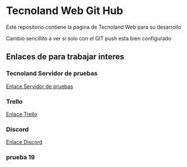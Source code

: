 # Tecnoland Web Git Hub

Este repositorio contiene la pagina de Tecnoland Web para 
su desarrollo 

Cambio sencillito a ver si solo con el GIT push esta bien configurado

## Enlaces de para trabajar interes

### Tecnoland Servidor de pruebas
[Enlace Servidor de pruebas](https://tecnolandpruebas.000webhostapp.com/)

### Trello
[Enlace Trello](https://trello.com/b/kMmEY7uJ/web)

### Discord
[Enlace Discord](https://discord.gg/9tJEfd)

### prueba 19
